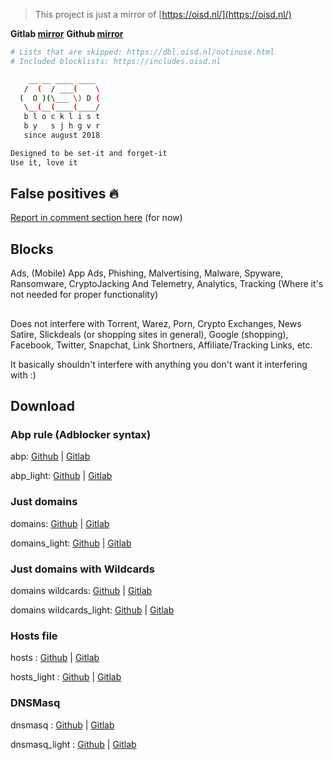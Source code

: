 > This project is just a mirror of [https://oisd.nl/](https://oisd.nl/)

**Gitlab [mirror](https://gitlab.com/ookangzheng/dbl-oisd-nl)**
**Github [mirror](https://github.com/ookangzheng/dbl-oisd-nl)**

```bash
# Lists that are skipped: https://dbl.oisd.nl/notinuse.html
# Included blocklists: https://includes.oisd.nl

    __ __ ____ ____ 
   /  (  / ___(    \
  (  O )(\___ \) D (
   \__(__(____(____/
   b l o c k l i s t
   b y   s j h g v r
   since august 2018

Designed to be set-it and forget-it
Use it, love it

```

## False positives 🔥

[Report in comment section here](https://www.reddit.com/r/oisd_blocklist/comments/gjn972/abpoisdnl_internets_1_domain_blocklist/) (for now)

## Blocks

Ads, (Mobile) App Ads, Phishing, Malvertising, Malware, Spyware, Ransomware, CryptoJacking
And Telemetry, Analytics, Tracking (Where it's not needed for proper functionality)

##

Does not interfere with
Torrent, Warez, Porn, Crypto Exchanges, News Satire, Slickdeals (or shopping sites in general), Google (shopping), Facebook, Twitter, Snapchat, Link Shortners, Affiliate/Tracking Links, etc.

It basically shouldn't interfere with anything you don't want it interfering with :)

## Download

### Abp rule (Adblocker syntax)

abp: [Github](https://raw.githubusercontent.com/ookangzheng/dbl-oisd-nl/master/abp.txt) | [Gitlab](https://gitlab.com/ookangzheng/dbl-oisd-nl/raw/master/abp.txt)

abp_light: [Github](https://raw.githubusercontent.com/ookangzheng/dbl-oisd-nl/master/abp_light.txt) | [Gitlab](https://gitlab.com/ookangzheng/dbl-oisd-nl/raw/master/abp_light.txt)

### Just domains

domains: [Github](https://raw.githubusercontent.com/ookangzheng/dbl-oisd-nl/master/dbl.txt) | [Gitlab](https://gitlab.com/ookangzheng/dbl-oisd-nl/raw/master/dbl.txt)

domains_light: [Github](https://raw.githubusercontent.com/ookangzheng/dbl-oisd-nl/master/dbl_light.txt) | [Gitlab](https://gitlab.com/ookangzheng/dbl-oisd-nl/raw/master/dbl_light.txt)

### Just domains with Wildcards

domains wildcards: [Github](https://raw.githubusercontent.com/ookangzheng/dbl-oisd-nl/master/dblw.txt) | [Gitlab](https://gitlab.com/ookangzheng/dbl-oisd-nl/raw/master/dblw.txt)

domains wildcards_light: [Github](https://raw.githubusercontent.com/ookangzheng/dbl-oisd-nl/master/dblw_light.txt) | [Gitlab](https://gitlab.com/ookangzheng/dbl-oisd-nl/raw/master/dblw_light.txt)

### Hosts file

hosts : [Github](https://github.com/ookangzheng/dbl-oisd-nl/blob/master/hosts.txt?raw=true) | [Gitlab](https://gitlab.com/ookangzheng/dbl-oisd-nl/-/raw/master/hosts.txt)

hosts_light : [Github](https://github.com/ookangzheng/dbl-oisd-nl/blob/master/hosts_light.txt?raw=true) | [Gitlab](https://gitlab.com/ookangzheng/dbl-oisd-nl/-/raw/master/hosts_light.txt)

### DNSMasq

dnsmasq : [Github](https://github.com/ookangzheng/dbl-oisd-nl/blob/master/dnsmasq.txt?raw=true) | [Gitlab](https://gitlab.com/ookangzheng/dbl-oisd-nl/-/raw/master/dnsmasq.txt)

dnsmasq_light : [Github](https://github.com/ookangzheng/dbl-oisd-nl/blob/master/dnsmasq_light.txt?raw=true) | [Gitlab](https://gitlab.com/ookangzheng/dbl-oisd-nl/-/raw/master/dnsmasq_light.txt)
